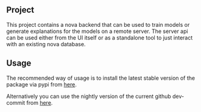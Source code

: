 ## Project
This project contains a nova backend that can be used to train models or generate explanations for the models on a remote server.
The server api can be used either from the UI itself or as a standalone tool to just interact with an existing nova database.

## Usage
The recommended way of usage is to install the latest stable version of the package via pypi from [here](https://pypi.org/project/hcai-nova-server/).

Alternatively you can use the nightly version of the current github dev-commit from [here](https://pypi.org/project/hcai-nova-server-nightly/).


